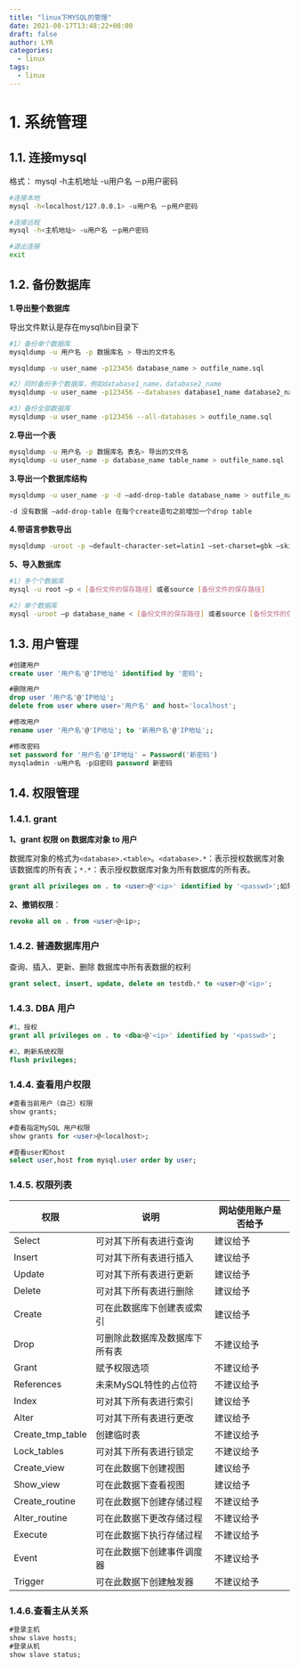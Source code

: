 ```yaml
---
title: "linux下MYSQL的管理"
date: 2021-08-17T13:48:22+08:00
draft: false
author: LYR
categories:
  - linux
tags:
  - linux
---
```




# 1. 系统管理

## 1.1. 连接mysql

格式： mysql -h主机地址 -u用户名 －p用户密码

```bash
#连接本地
mysql -h<localhost/127.0.0.1> -u用户名 －p用户密码

#连接远程
mysql -h<主机地址> -u用户名 －p用户密码

#退出连接
exit
```

## 1.2. 备份数据库

**1.导出整个数据库**

导出文件默认是存在mysql\bin目录下

```bash
#1）备份单个数据库
mysqldump -u 用户名 -p 数据库名 > 导出的文件名

mysqldump -u user_name -p123456 database_name > outfile_name.sql

#2）同时备份多个数据库，例如database1_name，database2_name
mysqldump -u user_name -p123456 --databases database1_name database2_name > outfile_name.sql

#3）备份全部数据库
mysqldump -u user_name -p123456 --all-databases > outfile_name.sql
```

**2.导出一个表**

```bash
mysqldump -u 用户名 -p 数据库名 表名> 导出的文件名
mysqldump -u user_name -p database_name table_name > outfile_name.sql
```

**3.导出一个数据库结构**

```bash
mysqldump -u user_name -p -d –add-drop-table database_name > outfile_name.sql

-d 没有数据 –add-drop-table 在每个create语句之前增加一个drop table
```

**4.带语言参数导出**

```bash
mysqldump -uroot -p –default-character-set=latin1 –set-charset=gbk –skip-opt database_name > outfile_name.sql
```

**5、导入数据库**

```bash
#1）多个个数据库
mysql -u root –p < [备份文件的保存路径] 或者source [备份文件的保存路径]

#2）单个数据库
mysql -uroot –p database_name < [备份文件的保存路径] 或者source [备份文件的保存路径]
```

## 1.3. 用户管理

```sql
#创建用户
create user '用户名'@'IP地址' identified by '密码';

#删除用户
drop user '用户名'@'IP地址';
delete from user where user='用户名' and host='localhost';

#修改用户
rename user '用户名'@'IP地址'; to '新用户名'@'IP地址';;

#修改密码
set password for '用户名'@'IP地址' = Password('新密码')
mysqladmin -u用户名 -p旧密码 password 新密码
```

## 1.4. 权限管理

### 1.4.1. grant

**1、grant 权限 on 数据库对象 to 用户**

数据库对象的格式为`<database>.<table>`。`<database>.*`：表示授权数据库对象该数据库的所有表；`*.*`：表示授权数据库对象为所有数据库的所有表。

```sql
grant all privileges on . to <user>@'<ip>' identified by '<passwd>';如果<ip>为'%'表示不限制IP。
```

**2、撤销权限**：

```sql
revoke all on . from <user>@<ip>; 
```

### 1.4.2. 普通数据库用户

查询、插入、更新、删除 数据库中所有表数据的权利

```sql
grant select, insert, update, delete on testdb.* to <user>@'<ip>';
```

### 1.4.3. DBA 用户

```sql
#1、授权
grant all privileges on . to <dba>@'<ip>' identified by '<passwd>';

#2、刷新系统权限
flush privileges;
```

### 1.4.4. 查看用户权限

```sql
#查看当前用户（自己）权限
show grants;

#查看指定MySQL 用户权限
show grants for <user>@<localhost>;

#查看user和host
select user,host from mysql.user order by user;
```

### 1.4.5. 权限列表

| 权限             | 说明                           | 网站使用账户是否给予 |
| ---------------- | ------------------------------ | -------------------- |
| Select           | 可对其下所有表进行查询         | 建议给予             |
| Insert           | 可对其下所有表进行插入         | 建议给予             |
| Update           | 可对其下所有表进行更新         | 建议给予             |
| Delete           | 可对其下所有表进行删除         | 建议给予             |
| Create           | 可在此数据库下创建表或索引     | 建议给予             |
| Drop             | 可删除此数据库及数据库下所有表 | 不建议给予           |
| Grant            | 赋予权限选项                   | 不建议给予           |
| References       | 未来MySQL特性的占位符          | 不建议给予           |
| Index            | 可对其下所有表进行索引         | 建议给予             |
| Alter            | 可对其下所有表进行更改         | 建议给予             |
| Create_tmp_table | 创建临时表                     | 不建议给予           |
| Lock_tables      | 可对其下所有表进行锁定         | 不建议给予           |
| Create_view      | 可在此数据下创建视图           | 建议给予             |
| Show_view        | 可在此数据下查看视图           | 建议给予             |
| Create_routine   | 可在此数据下创建存储过程       | 不建议给予           |
| Alter_routine    | 可在此数据下更改存储过程       | 不建议给予           |
| Execute          | 可在此数据下执行存储过程       | 不建议给予           |
| Event            | 可在此数据下创建事件调度器     | 不建议给予           |
| Trigger          | 可在此数据下创建触发器         | 不建议给予           |

### 1.4.6.查看主从关系

```sql
#登录主机
show slave hosts;
#登录从机
show slave status;
```

